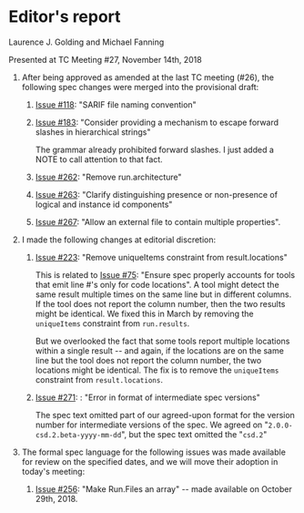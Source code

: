 # Editor's report

Laurence J. Golding and Michael Fanning

Presented at TC Meeting #27, November 14th, 2018

1. After being approved as amended at the last TC meeting (#26), the following spec changes were merged into the provisional draft:

    1. [Issue #118](https://github.com/oasis-tcs/sarif-spec/issues/118): "SARIF file naming convention"

    1. [Issue #183](https://github.com/oasis-tcs/sarif-spec/issues/183): "Consider providing a mechanism to escape forward slashes in hierarchical strings"

        The grammar already prohibited forward slashes. I just added a NOTE to call attention to that fact.

    1. [Issue #262](https://github.com/oasis-tcs/sarif-spec/issues/262): "Remove run.architecture"

    1. [Issue #263](https://github.com/oasis-tcs/sarif-spec/issues/263): "Clarify distinguishing presence or non-presence of logical and instance id components"

    1. [Issue #267](https://github.com/oasis-tcs/sarif-spec/issues/267): "Allow an external file to contain multiple properties".

1. I made the following changes at editorial discretion:

    1. [Issue #223](https://github.com/oasis-tcs/sarif-spec/issues/223): "Remove uniqueItems constraint from result.locations"

        This is related to [Issue #75](https://github.com/oasis-tcs/sarif-spec/issues/75): "Ensure spec properly accounts for tools that emit line #'s only for code locations".
        A tool might detect the same result multiple times on the same line but in different columns.
        If the tool does not report the column number, then the two results might be identical.
        We fixed this in March by removing the `uniqueItems` constraint from `run.results`.

        But we overlooked the fact that some tools report multiple locations within a single result --
        and again, if the locations are on the same line but the tool does not report the column number, the two locations
        might be identical.
        The fix is to remove the `uniqueItems` constraint from `result.locations`.

    1. [Issue #271](https://github.com/oasis-tcs/sarif-spec/issues/271): : "Error in format of intermediate spec versions"

        The spec text omitted part of our agreed-upon format for the version number for intermediate versions of the spec.
        We agreed on "`2.0.0-csd.2.beta-yyyy-mm-dd`", but the spec text omitted the "`csd.2`"

1. The formal spec language for the following issues was made available for review on the specified dates, and we will move their adoption in today's meeting:

    1. [Issue #256](https://github.com/oasis-tcs/sarif-spec/issues/256): "Make Run.Files an array" -- made available on October 29th, 2018.